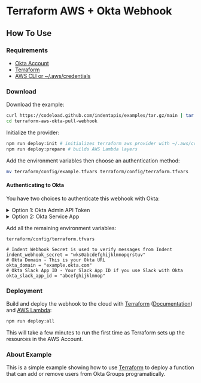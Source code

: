 # Terraform AWS + Okta Webhook

## How To Use

### Requirements

- [Okta Account](https://okta.com)
- [Terraform](https://terraform.io)
- [AWS CLI or ~/.aws/credentials](https://docs.aws.amazon.com/cli/latest/userguide/cli-configure-quickstart.html)

### Download

Download the example:

```bash
curl https://codeload.github.com/indentapis/examples/tar.gz/main | tar -xz --strip=3 examples-main/webhooks/pull/terraform-aws-okta-pull-webhook
cd terraform-aws-okta-pull-webhook
```

Initialize the provider:

```bash
npm run deploy:init # initializes terraform aws provider with ~/.aws/config
npm run deploy:prepare # builds AWS Lambda layers
```

Add the environment variables then choose an authentication method:

```bash
mv terraform/config/example.tfvars terraform/config/terraform.tfvars
```

#### Authenticating to Okta

You have two choices to authenticate this webhook with Okta:

<details><summary>Option 1: Okta Admin API Token</summary>
<p>

- [Create an Okta Admin API Token](https://indent.com/docs/integrations/okta#option-1-account-with-api-token)
- Set this variable in `terraform.tfvars`:

```hcl
okta_token = "0Oabcdefghijklmnopqrs"
```

- Your final environment variable configuration should look like this:

```hcl
# Indent Webhook Secret is used to verify messages from Indent
indent_webhook_secret = "wks0qwertyuiopzxcvbnm"
# Okta Domain - This is your Okta URL
okta_domain = "example.okta.com"
# Okta Token - Your Okta administration token
okta_token = "0Oabcdefghijklmnopqrs"
# Okta Slack App ID - Your Slack App ID if you use Slack with Okta
okta_slack_app_id = "abcefghijklmnop"
```

</p>
</details>

<details><summary>Option 2: Okta Service App</summary>
<p>

- [Create an Okta Service App with API Scopes](https://indent.com/docs/integrations/okta#option-2-service-app-with-api-scopes)
- Set these environment variables in `terraform.tfvars`

```hcl
# Okta Client ID - The client ID for your Okta Service App
okta_client_id = "0oasdfghjklqwertyuiop"
# Okta Private Key - This is an RSA private key used to generate a signed Bearer token for OAuth 2.0 access
okta_private_key = <<EOT
----BEGIN RSA PUBLIC KEY-----
asdfghjklzxcvbnmqwertyuiopzxcvbnm,./asdfghj
kl;'qwertyuiop[]asdfghjklzxcvbnmqwertyuiopz
xcvbnm,./asdfghjkl;'qwertyuiop[]asdfghjklzx
cvbnmqwertyuiopzxcvbnm,./asdfghjkl;'qwertyu
iop[]asdfghjklzxcvbnmqwertyuiopzxcvbnm,./as
dfghjkl;'qwertyuiop[]asdfghjklzxcvbnmqwerty
uiopzxcvbnm,./asdfghjkl;'qwertyuiop[]asdfgh
jklzxcvbnmqwertyuiopzxcvbnm,./asdfghjkl;'qw
ertyuiop[]asdfghjklzxcvbnmqwertyuiopzxcvbnm
,./asdfghjkl;'qwertyuiop[]asdfghjklzxcvbnmq
wertyuiopzxcvbnm,./asdfghjkl;'qwertyuiop[]a
sdfghjklzxcvbnmqwertyuiopzxcvbnm,./asdfghjk
l;'qwertyuio[]asdfghjklzxcvbnmqwertyuiopzxc
vbnm,./asdfghjkl;'qwertyuiop[bcdefghijklmno
----END RSA PUBLIC KEY------
EOT
```

- Your final environment variable configuration should look like this:

```hcl
# Indent Webhook Secret is used to verify messages from Indent
indent_webhook_secret = ""
# Okta Domain - This is your Okta URL
okta_domain = ""
# Okta Slack App ID - Your Slack App ID if you use Slack with Okta
okta_slack_app_id = "abcefghijklmnop"
# Okta Client ID - The client ID for your Okta Service App
okta_client_id = "0oasdfghjklqwertyuiop"
# Okta Private Key - This is an RSA private key used to generate a signed Bearer token for OAuth 2.0 access
okta_private_key = <<EOT
----BEGIN RSA PUBLIC KEY-----
asdfghjklzxcvbnmqwertyuiopzxcvbnm,./asdfghj
kl;'qwertyuiop[]asdfghjklzxcvbnmqwertyuiopz
xcvbnm,./asdfghjkl;'qwertyuiop[]asdfghjklzx
cvbnmqwertyuiopzxcvbnm,./asdfghjkl;'qwertyu
iop[]asdfghjklzxcvbnmqwertyuiopzxcvbnm,./as
dfghjkl;'qwertyuiop[]asdfghjklzxcvbnmqwerty
uiopzxcvbnm,./asdfghjkl;'qwertyuiop[]asdfgh
jklzxcvbnmqwertyuiopzxcvbnm,./asdfghjkl;'qw
ertyuiop[]asdfghjklzxcvbnmqwertyuiopzxcvbnm
,./asdfghjkl;'qwertyuiop[]asdfghjklzxcvbnmq
wertyuiopzxcvbnm,./asdfghjkl;'qwertyuiop[]a
sdfghjklzxcvbnmqwertyuiopzxcvbnm,./asdfghjk
l;'qwertyuio[]asdfghjklzxcvbnmqwertyuiopzxc
vbnm,./asdfghjkl;'qwertyuiop[bcdefghijklmno
----END RSA PUBLIC KEY------
EOT
```

</p>
</details>

Add all the remaining environment variables:

`terraform/config/terraform.tfvars`

```hcl
# Indent Webhook Secret is used to verify messages from Indent
indent_webhook_secret = "wks0abcdefghijklmnopqrstuv"
# Okta Domain - This is your Okta URL
okta_domain = "example.okta.com"
# Okta Slack App ID - Your Slack App ID if you use Slack with Okta
okta_slack_app_id = "abcefghijklmnop"
```

### Deployment

Build and deploy the webhook to the cloud with [Terraform](https://terraform.io) ([Documentation](https://terraform.io/docs/)) and [AWS Lambda](https://aws.amazon.com/lambda/):

```bash
npm run deploy:all
```

This will take a few minutes to run the first time as Terraform sets up the resources in the AWS Account.

### About Example

This is a simple example showing how to use [Terraform](https://terraform.io) to deploy a function that can add or remove users from Okta Groups programatically.
